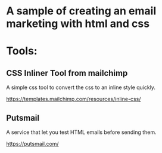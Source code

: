 # A sample of creating an email marketing with html and css

# Tools:

## CSS Inliner Tool from mailchimp

A simple css tool to convert the css to an inline style quickly.

https://templates.mailchimp.com/resources/inline-css/

## Putsmail

A service that let you test HTML emails before sending them.

https://putsmail.com/
